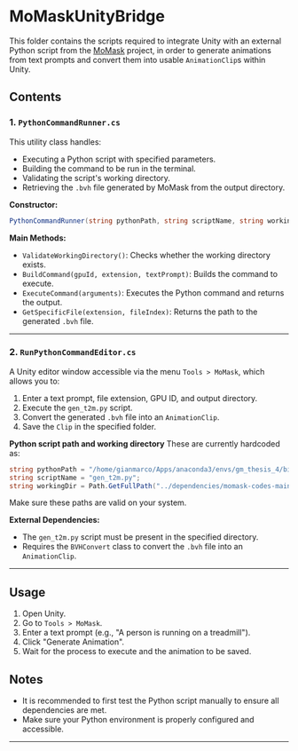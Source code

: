 # MoMaskUnityBridge

This folder contains the scripts required to integrate Unity with an external Python script from the [MoMask](https://github.com/EricGuo5513/momask-codes) project, in order to generate animations from text prompts and convert them into usable `AnimationClip`s within Unity.

## Contents

### 1. `PythonCommandRunner.cs`

This utility class handles:
- Executing a Python script with specified parameters.
- Building the command to be run in the terminal.
- Validating the script's working directory.
- Retrieving the `.bvh` file generated by MoMask from the output directory.

**Constructor:**
```csharp
PythonCommandRunner(string pythonPath, string scriptName, string workingDirectory)
````

**Main Methods:**

* `ValidateWorkingDirectory()`: Checks whether the working directory exists.
* `BuildCommand(gpuId, extension, textPrompt)`: Builds the command to execute.
* `ExecuteCommand(arguments)`: Executes the Python command and returns the output.
* `GetSpecificFile(extension, fileIndex)`: Returns the path to the generated `.bvh` file.

---

### 2. `RunPythonCommandEditor.cs`

A Unity editor window accessible via the menu `Tools > MoMask`, which allows you to:

1. Enter a text prompt, file extension, GPU ID, and output directory.
2. Execute the `gen_t2m.py` script.
3. Convert the generated `.bvh` file into an `AnimationClip`.
4. Save the `Clip` in the specified folder.

**Python script path and working directory**
These are currently hardcoded as:

```csharp
string pythonPath = "/home/gianmarco/Apps/anaconda3/envs/gm_thesis_4/bin/python";
string scriptName = "gen_t2m.py";
string workingDir = Path.GetFullPath("../dependencies/momask-codes-main");
```

Make sure these paths are valid on your system.

**External Dependencies:**

* The `gen_t2m.py` script must be present in the specified directory.
* Requires the `BVHConvert` class to convert the `.bvh` file into an `AnimationClip`.

---

## Usage

1. Open Unity.
2. Go to `Tools > MoMask`.
3. Enter a text prompt (e.g., "A person is running on a treadmill").
4. Click "Generate Animation".
5. Wait for the process to execute and the animation to be saved.

## Notes

* It is recommended to first test the Python script manually to ensure all dependencies are met.
* Make sure your Python environment is properly configured and accessible.

---